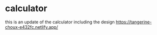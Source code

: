 # calculator
this is an update of the calculator including the design
https://tangerine-choux-e432fc.netlify.app/
